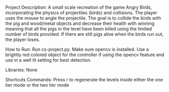 Project Description: 
      A small scale recreation of the game Angry Birds, incorporating the physics of projectiles (birds) and collisions.
      The player uses the mouse to angle the projectile.
      The goal is to collide the birds with the pig and wood/metal objects and decrease their health with winning
      meaning that all the pigs in the level have been killed using the limited number of birds provided. If there are
      still pigs alive when the birds run out, the player loses.
       
How to Run: Run cs-project.py. Make sure opencv is installed. Use a brightly red colored object for the controller if
      using the opencv feature and use in a well lit setting for best detection.
      
Libraries: None

Shortcuts Commands: Press r to regenerate the levels inside either the one tier mode or the two tier mode
